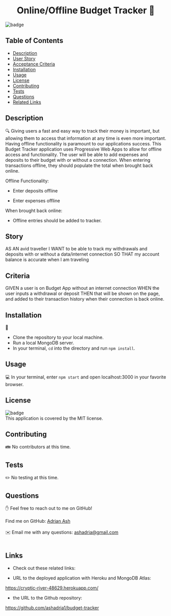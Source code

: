 

<h1 align="center">Online/Offline Budget Tracker 👋</h1>

![badge](https://img.shields.io/badge/license-MIT-brightgreen)<br />

## Table of Contents
- [Description](#Description)
- [User Story](#Story)
- [Acceptance Criteria](#Criteria)
- [Installation](#Installation)
- [Usage](#Usage)
- [License](#License)
- [Contributing](#Contributors)
- [Tests](#Tests)
- [Questions](#Issues)
- [Related Links](#Links)

## Description
🔍 Giving users a fast and easy way to track their money is important, but allowing them to access that information at any time is even more important.  Having offline functionality is paramount to our applications success.  This Budget Tracker application uses Progressive Web Apps to allow for offline access and functionality.  The user will be able to add expenses and deposits to their budget with or without a connection.  When entering transactions offline, they should populate the total when brought back online.

Offline Functionality:

* Enter deposits offline

* Enter expenses offline

When brought back online:

* Offline entries should be added to tracker.

## Story
AS AN avid traveller
I WANT to be able to track my withdrawals and deposits with or without a data/internet connection
SO THAT my account balance is accurate when I am traveling

## Criteria
GIVEN a user is on Budget App without an internet connection
WHEN the user inputs a withdrawal or deposit
THEN that will be shown on the page, and added to their transaction history when their connection is back online.

## Installation
💾  
*   Clone the repository to your local machine.
*   Run a local MongoDB server.
*   In your terminal, `cd` into the directory and run `npm install`.

## Usage
💻 In your terminal, enter `npm start` and open localhost:3000 in your favorite browser.
## License
![badge](https://img.shields.io/badge/license-MIT-brightgreen)
<br />
This application is covered by the MIT license. 
## Contributing
👪 No contributors at this time.
## Tests
✏️ No testing at this time.
## Questions
✋ Feel free to reach out to me on GitHub!<br />
<br />
Find me on GitHub: [Adrian Ash](https://github.com/ashadria1)<br />
<br />
✉️ Email me with any questions: ashadria@gmail.com<br /><br />


## Links

* Check out these related links:

* URL to the deployed application with Heroku and MongoDB Atlas:

https://cryptic-river-48629.herokuapp.com/

* the URL to the Github repository:

https://github.com/ashadria1/budget-tracker


